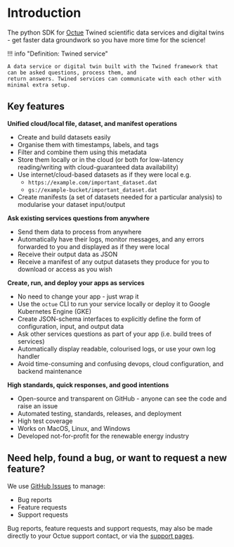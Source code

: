 # Introduction

The python SDK for [Octue](https://octue.com) Twined scientific data services and digital twins - get faster data
groundwork so you have more time for the science!

!!! info "Definition: Twined service"

    A data service or digital twin built with the Twined framework that can be asked questions, process them, and
    return answers. Twined services can communicate with each other with minimal extra setup.

## Key features

**Unified cloud/local file, dataset, and manifest operations**

- Create and build datasets easily
- Organise them with timestamps, labels, and tags
- Filter and combine them using this metadata
- Store them locally or in the cloud (or both for low-latency reading/writing with cloud-guaranteed data availability)
- Use internet/cloud-based datasets as if they were local e.g.
  - `https://example.com/important_dataset.dat`
  - `gs://example-bucket/important_dataset.dat`
- Create manifests (a set of datasets needed for a particular analysis) to modularise your dataset input/output

**Ask existing services questions from anywhere**

- Send them data to process from anywhere
- Automatically have their logs, monitor messages, and any errors forwarded to you and displayed as if they were local
- Receive their output data as JSON
- Receive a manifest of any output datasets they produce for you to download or access as you wish

**Create, run, and deploy your apps as services**

- No need to change your app - just wrap it
- Use the `octue` CLI to run your service locally or deploy it to Google Kubernetes Engine (GKE)
- Create JSON-schema interfaces to explicitly define the form of configuration, input, and output data
- Ask other services questions as part of your app (i.e. build trees of services)
- Automatically display readable, colourised logs, or use your own log handler
- Avoid time-consuming and confusing devops, cloud configuration, and backend maintenance

**High standards, quick responses, and good intentions**

- Open-source and transparent on GitHub - anyone can see the code and raise an issue
- Automated testing, standards, releases, and deployment
- High test coverage
- Works on MacOS, Linux, and Windows
- Developed not-for-profit for the renewable energy industry

## Need help, found a bug, or want to request a new feature?

We use [GitHub Issues](https://github.com/octue/octue-sdk-python/issues) to manage:

- Bug reports
- Feature requests
- Support requests

Bug reports, feature requests and support requests, may also be made directly to your Octue support contact, or via the
[support pages](https://www.octue.com/contact).
